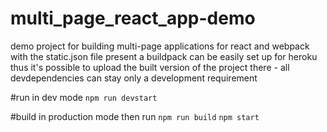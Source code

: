 # multi_page_react_app-demo
demo project for building multi-page applications for react and webpack
with the static.json file present a buildpack can be easily set up for heroku thus it's possible to upload the built version of the project there - all devdependencies can stay only a development requirement

#run in dev mode
`npm run devstart`

#build in production mode then run
`npm run build`
`npm start`